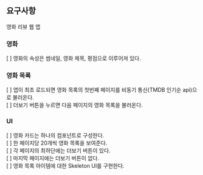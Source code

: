 ## 요구사항

영화 리뷰 웹 앱

### 영화

[ ] 영화의 속성은 썸네일, 영화 제목, 평점으로 이루어져 있다.

### 영화 목록

[ ] 앱이 최초 로드되면 영화 목록의 첫번째 페이지를 비동기 통신(TMDB 인기순 api)으로 불러온다.\
[ ] 더보기 버튼을 누르면 다음 페이지의 영화 목록을 불러온다.

### UI

[ ] 영화 카드는 하나의 컴포넌트로 구성한다.\
[ ] 한 페이지당 20개씩 영화 목록을 보여준다.\
[ ] 각 페이지의 최하단에는 더보기 버튼이 있다.\
[ ] 마지막 페이지에는 더보기 버튼이 없다.\
[ ] 영화 목록 아이템에 대한 Skeleton UI를 구현한다.
